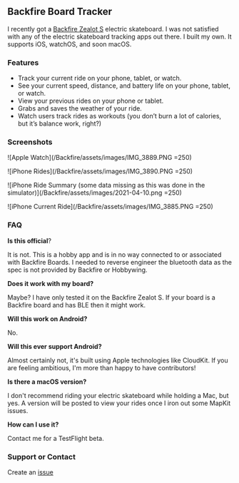 ## Backfire Board Tracker

I recently got a [Backfire Zealot S](https://www.backfireboards.com/products/backfire-zealot-s-belt-drive-electric-skateboard) electric skateboard. I was not satisfied with any of the electric skateboard tracking apps out there. I built my own. It supports iOS, watchOS, and soon macOS.

### Features
* Track your current ride on your phone, tablet, or watch.
* See your current speed, distance, and battery life on your phone, tablet, or watch.
* View your previous rides on your phone or tablet.
* Grabs and saves the weather of your ride.
* Watch users track rides as workouts (you don’t burn a lot of calories, but it’s balance work, right?)

### Screenshots
![Apple Watch](/Backfire/assets/images/IMG_3889.PNG =250)

![iPhone Rides](/Backfire/assets/images/IMG_3890.PNG =250)

![iPhone Ride Summary (some data missing as this was done in the simulator)](/Backfire/assets/images/2021-04-10.png =250)

![iPhone Current Ride](/Backfire/assets/images/IMG_3885.PNG =250)


### FAQ

**Is this official**?

It is not. This is a hobby app and is in no way connected to or associated with Backfire Boards. I needed to reverse engineer the bluetooth data as the spec is not provided by Backfire or Hobbywing.

**Does it work with my board?**

Maybe? I have only tested it on the Backfire Zealot S. If your board is a Backfire board and has BLE then it might work.

**Will this work on Android?**

No.

**Will this ever support Android?**

Almost certainly not, it's built using Apple technologies like CloudKit. If you are feeling ambitious, I'm more than happy to have contributors!

**Is there a macOS version?**

I don't recommend riding your electric skateboard while holding a Mac, but yes. A version will be posted to view your rides once I iron out some MapKit issues.

**How can I use it?**

Contact me for a TestFlight beta.


### Support or Contact

Create an [issue](https://github.com/djensenius/Backfire/issues)
